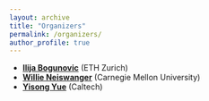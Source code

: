 ```yaml
---
layout: archive
title: "Organizers"
permalink: /organizers/
author_profile: true
---
```


* **[Ilija Bogunovic](https://ilijabogunovic.com)** (ETH Zurich)
* **[Willie Neiswanger](https://willieneis.github.io/)** (Carnegie Mellon University)
* **[Yisong Yue](http://www.yisongyue.com/)** (Caltech)

